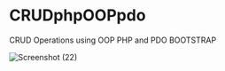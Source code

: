 # CRUDphpOOPpdo
CRUD Operations using OOP PHP and PDO BOOTSTRAP

![Screenshot (22)](https://user-images.githubusercontent.com/39204154/59622720-2bd26580-9154-11e9-8785-bbee787fe463.png)

